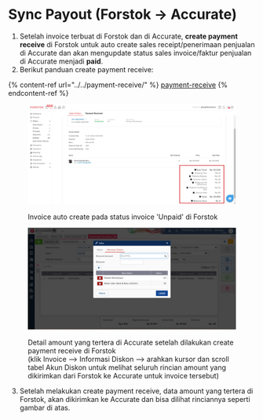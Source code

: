 # Sync Payout (Forstok -> Accurate)

1. Setelah invoice terbuat di Forstok dan di Accurate, **create payment receive** di Forstok untuk auto create sales receipt/penerimaan penjualan di Accurate dan akan mengupdate status sales invoice/faktur penjualan di Accurate menjadi **paid**.&#x20;
2. Berikut panduan create payment receive:

{% content-ref url="../../payment-receive/" %}
[payment-receive](../../payment-receive/)
{% endcontent-ref %}

<figure><img src="../../../.gitbook/assets/image (2).png" alt=""><figcaption><p>Invoice auto create pada status invoice 'Unpaid' di Forstok</p></figcaption></figure>

<figure><img src="../../../.gitbook/assets/image (18).png" alt=""><figcaption><p>Detail amount yang tertera di Accurate setelah dilakukan create payment receive di Forstok<br>(klik Invoice --> Informasi Diskon --> arahkan kursor dan scroll tabel Akun Diskon untuk melihat seluruh rincian amount yang dikirimkan dari Forstok ke Accurate untuk invoice tersebut)</p></figcaption></figure>

3. Setelah melakukan create payment receive, data amount yang tertera di Forstok, akan dikirimkan ke Accurate dan bisa dilihat rinciannya seperti gambar di atas.&#x20;
